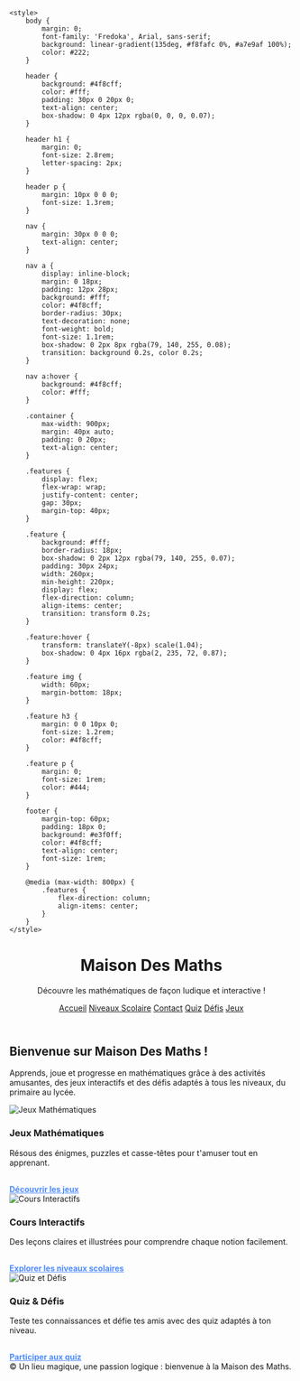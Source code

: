 <!DOCTYPE html>
<html lang="fr">
<!-- Menu commun à inclure sur toutes les pages -->

<head>
    <meta charset="UTF-8">
    <meta name="viewport" content="width=device-width, initial-scale=1.0">
    <title>Maths Magiques - Accueil</title>
    <link href="https://fonts.googleapis.com/css2?family=Fredoka:wght@500&display=swap" rel="stylesheet">
    <link rel="icon" href="./mathslogo.png" type="image/png">
    <meta name="description"
        content="Découvrez les mathématiques de manière ludique et interactive. Apprenez, jouez et progressez avec Maths Magiques !">
    <link rel="stylesheet" href="style.css">

    <style>
        body {
            margin: 0;
            font-family: 'Fredoka', Arial, sans-serif;
            background: linear-gradient(135deg, #f8fafc 0%, #a7e9af 100%);
            color: #222;
        }

        header {
            background: #4f8cff;
            color: #fff;
            padding: 30px 0 20px 0;
            text-align: center;
            box-shadow: 0 4px 12px rgba(0, 0, 0, 0.07);
        }

        header h1 {
            margin: 0;
            font-size: 2.8rem;
            letter-spacing: 2px;
        }

        header p {
            margin: 10px 0 0 0;
            font-size: 1.3rem;
        }

        nav {
            margin: 30px 0 0 0;
            text-align: center;
        }

        nav a {
            display: inline-block;
            margin: 0 18px;
            padding: 12px 28px;
            background: #fff;
            color: #4f8cff;
            border-radius: 30px;
            text-decoration: none;
            font-weight: bold;
            font-size: 1.1rem;
            box-shadow: 0 2px 8px rgba(79, 140, 255, 0.08);
            transition: background 0.2s, color 0.2s;
        }

        nav a:hover {
            background: #4f8cff;
            color: #fff;
        }

        .container {
            max-width: 900px;
            margin: 40px auto;
            padding: 0 20px;
            text-align: center;
        }

        .features {
            display: flex;
            flex-wrap: wrap;
            justify-content: center;
            gap: 30px;
            margin-top: 40px;
        }

        .feature {
            background: #fff;
            border-radius: 18px;
            box-shadow: 0 2px 12px rgba(79, 140, 255, 0.07);
            padding: 30px 24px;
            width: 260px;
            min-height: 220px;
            display: flex;
            flex-direction: column;
            align-items: center;
            transition: transform 0.2s;
        }

        .feature:hover {
            transform: translateY(-8px) scale(1.04);
            box-shadow: 0 4px 16px rgba(2, 235, 72, 0.87);
        }

        .feature img {
            width: 60px;
            margin-bottom: 18px;
        }

        .feature h3 {
            margin: 0 0 10px 0;
            font-size: 1.2rem;
            color: #4f8cff;
        }

        .feature p {
            margin: 0;
            font-size: 1rem;
            color: #444;
        }

        footer {
            margin-top: 60px;
            padding: 18px 0;
            background: #e3f0ff;
            color: #4f8cff;
            text-align: center;
            font-size: 1rem;
        }

        @media (max-width: 800px) {
            .features {
                flex-direction: column;
                align-items: center;
            }
        }
    </style>
</head>

<body>
    <header>
        <h1>Maison Des Maths</h1>
        <p>Découvre les mathématiques de façon ludique et interactive !</p>
        <nav>
            <a href="Accueصil.html#">Accueil</a>
            <a href="NiveauxScolaires.html">Niveaux Scolaire</a>
            <a href="Contact.html">Contact</a>
            <a href="Quis.html">Quiz</a>
            <a href="Défis.html">Défis</a>
            <a href="jeux.html">Jeux</a>
        </nav>
    </header>
    <div class="container">
        <h2>Bienvenue sur Maison Des Maths !</h2>
        <p>
            Apprends, joue et progresse en mathématiques grâce à des activités amusantes, des jeux interactifs et des
            défis adaptés à tous les niveaux, du primaire au lycée.
        </p>
        <div class="features">
            <div class="feature">
                <img src="https://img.icons8.com/color/96/000000/math.png" alt="Jeux Mathématiques">
                <h3>Jeux Mathématiques</h3>
                <p>Résous des énigmes, puzzles et casse-têtes pour t'amuser tout en apprenant.</p>
                <a href="jeux.html"
                    style="margin-top:16px; display:inline-block; color:#4f8cff; text-decoration:underline; font-weight:bold;">Découvrir
                    les jeux</a>
            </div>
            <div class="feature">
                <img src="https://img.icons8.com/color/96/000000/open-book--v2.png" alt="Cours Interactifs">
                <h3>Cours Interactifs</h3>
                <p>Des leçons claires et illustrées pour comprendre chaque notion facilement.</p>
                <a href="NiveauxScolaires.html"
                    style="margin-top:16px; display:inline-block; color:#4f8cff; text-decoration:underline; font-weight:bold;">Explorer
                    les niveaux scolaires</a>
            </div>
            <div class="feature">
                <img src="./" alt="Quiz et Défis">
                <h3>Quiz & Défis</h3>
                <p>Teste tes connaissances et défie tes amis avec des quiz adaptés à ton niveau.</p>
                <a href="Quis.html"
                    style="margin-top:16px; display:inline-block; color:#4f8cff; text-decoration:underline; font-weight:bold;">Participer
                    aux quiz</a>
            </div>
        </div>
    </div>
    <footer>
        © Un lieu magique, une passion logique : bienvenue à la Maison des Maths.
    </footer>
</body>

</html>
